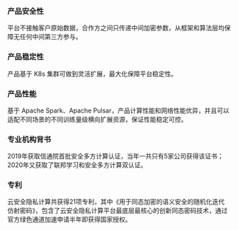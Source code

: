 ### 产品安全性
平台不接触客户原始数据，合作方之间只传递中间加密参数，从框架和算法层均保障无任何中间第三方参与。

### 产品稳定性
产品基于 K8s 集群可做到灵活扩展，最大化保障平台稳定性。

### 产品性能
基于 Apache Spark、Apache Pulsar，产品计算性能和网络性能优异，并且可以适配不同场景的不同训练量级横向扩展资源，保证性能稳定可控。

### 专业机构背书
2019年获取信通院首批安全多方计算认证，当年一共只有5家公司获得该证书；2020年又获取了联邦学习和安全多方计算双认证。

### 专利
云安全隐私计算共获得21项专利，其中《用于同态加密的语义安全的随机化迭代仿射密码》，包含了云安全隐私计算平台最底层最核心的创新同态密码技术，通过官方绿色通道加速申请半年即获得国家授权。
